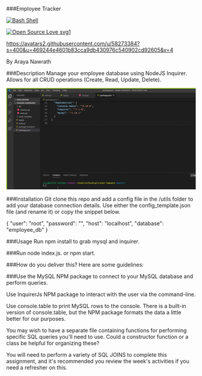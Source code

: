 
###Employee Tracker

[![Bash Shell](https://badges.frapsoft.com/bash/v1/bash.png?v=103)](https://github.com/ellerbrock/open-source-badges/)

[![Open Source Love svg1](https://badges.frapsoft.com/os/v1/open-source.svg?v=103)](https://github.com/ellerbrock/open-source-badges/)


https://avatars2.githubusercontent.com/u/58273384?s=400&u=469244e4601b83cca9db430976c540902cd92605&v=4



By Araya Nawrath 

###Description
Manage your employee database using NodeJS Inquirer. Allows for all CRUD operations (Create, Read, Update, Delete).

![ Employee Tracker Demo](tracker-homework-working.gif)





###Installation
Git clone this repo and add a config file in the /utils folder to add your database connection details. Use either the config_template.json file (and rename it) or copy the snippet below.



{
    "user": "root",
    "password": "",
    "host": "localhost",
    "database": "employee_db"
}



###Usage
Run npm install to grab mysql and inquirer.



###Run node index.js. or npm start. 



###How do you deliver this? Here are some guidelines:


###Use the MySQL NPM package to connect to your MySQL database and perform queries.


Use InquirerJs NPM package to interact with the user via the command-line.


Use console.table to print MySQL rows to the console. There is a built-in version of console.table, but the NPM package formats the data a little better for our purposes.


You may wish to have a separate file containing functions for performing specific SQL queries you'll need to use. Could a constructor function or a class be helpful for organizing these?


You will need to perform a variety of SQL JOINS to complete this assignment, and it's recommended you review the week's activities if you need a refresher on this.